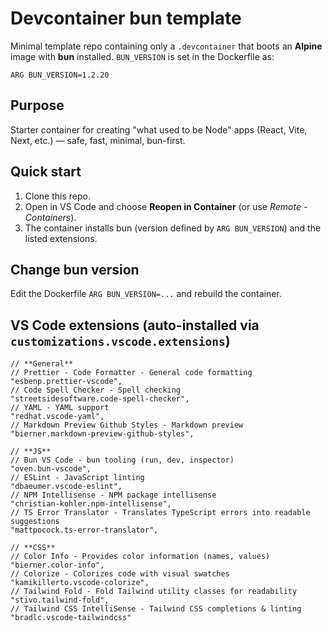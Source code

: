# Devcontainer bun template

Minimal template repo containing only a `.devcontainer` that boots an **Alpine** image with **bun** installed.
`BUN_VERSION` is set in the Dockerfile as:

```
ARG BUN_VERSION=1.2.20
```



## Purpose

Starter container for creating "what used to be Node" apps (React, Vite, Next, etc.) — safe, fast, minimal, bun-first.



## Quick start

1. Clone this repo.
2. Open in VS Code and choose **Reopen in Container** (or use *Remote - Containers*).
3. The container installs bun (version defined by `ARG BUN_VERSION`) and the listed extensions.



## Change bun version

Edit the Dockerfile `ARG BUN_VERSION=...` and rebuild the container.



## VS Code extensions (auto-installed via `customizations.vscode.extensions`)



```
// **General**
// Prettier - Code Formatter - General code formatting
"esbenp.prettier-vscode",
// Code Spell Checker - Spell checking
"streetsidesoftware.code-spell-checker",
// YAML - YAML support
"redhat.vscode-yaml",
// Markdown Preview Github Styles - Markdown preview
"bierner.markdown-preview-github-styles",

// **JS**
// Bun VS Code - bun tooling (run, dev, inspector)
"oven.bun-vscode",
// ESLint - JavaScript linting
"dbaeumer.vscode-eslint",
// NPM Intellisense - NPM package intellisense
"christian-kohler.npm-intellisense",
// TS Error Translator - Translates TypeScript errors into readable suggestions
"mattpocock.ts-error-translator",

// **CSS**
// Color Info - Provides color information (names, values)
"bierner.color-info",
// Colorize - Colorizes code with visual swatches
"kamikillerto.vscode-colorize",
// Tailwind Fold - Fold Tailwind utility classes for readability
"stivo.tailwind-fold",
// Tailwind CSS IntelliSense - Tailwind CSS completions & linting
"bradlc.vscode-tailwindcss"
```